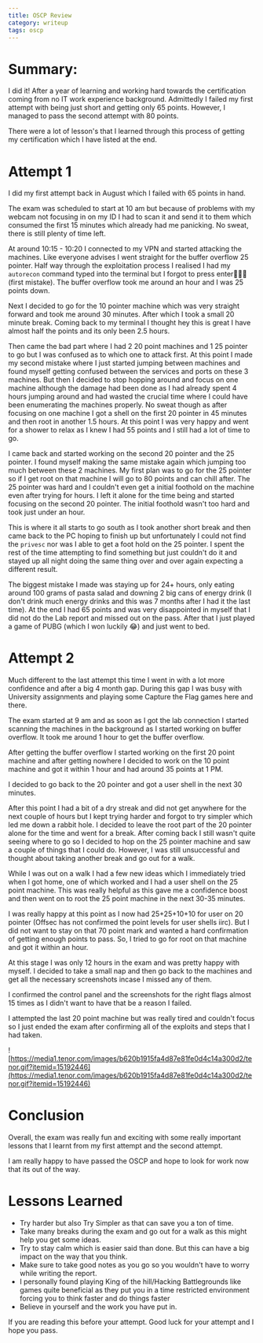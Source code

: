 ```yaml
---
title: OSCP Review 
category: writeup
tags: oscp
---
```


# Summary:

I did it! After a year of learning and working hard towards the certification coming from no IT work experience background. Admittedly I failed my first attempt with being just short and getting only 65 points. However, I managed to pass the second attempt with 80 points.

There were a lot of lesson's that I learned through this process of getting my certification which I have listed at the end.

# Attempt 1

I did my first attempt back in August which I failed with 65 points in hand.

The exam was scheduled to start at 10 am but because of problems with my webcam not focusing in on my ID I had to scan it and send it to them which consumed the first 15 minutes which already had me panicking. No sweat, there is still plenty of time left.

At around 10:15 - 10:20 I connected to my VPN and started attacking the machines. Like everyone advises I went straight for the buffer overflow 25 pointer. Half way through the exploitation process I realised I had my `autorecon` command typed into the terminal but I forgot to press enter🤦🏾‍♂️ (first mistake). The buffer overflow took me around an hour and I was 25 points down.

Next I decided to go for the 10 pointer machine which was very straight forward and took me around 30 minutes. After which I took a small 20 minute break. Coming back to my terminal I thought hey this is great I have almost half the points and its only been 2.5 hours. 

Then came the bad part where I had 2 20 point machines and 1 25 pointer to go but I was confused as to which one to attack first. At this point I made my second mistake where I just started jumping between machines and found myself getting confused between the services and ports on these 3 machines. But then I decided to stop hopping around and focus on one machine although the damage had been done as I had already spent 4 hours jumping around and had wasted the crucial time where I could have been enumerating the machines properly. No sweat though as after focusing on one machine I got a shell on the first 20 pointer in 45 minutes and then root in another 1.5 hours. At this point I was very happy and went for a shower to relax as I knew I had 55 points and I still had a lot of time to go.

I came back and started working on the second 20 pointer and the 25 pointer. I found myself making the same mistake again which jumping too much between these 2 machines. My first plan was to go for the 25 pointer so if I get root on that machine I will go to 80 points and can chill after. The 25 pointer was hard and I couldn't even get a initial foothold on the machine even after trying for hours. I left it alone for the time being and started focusing on the second 20 pointer. The initial foothold wasn't too hard and took just under an hour. 

This is where it all starts to go south as I took another short break and then came back to the PC hoping to finish up but unfortunately I could not find the `privesc` nor was I able to get a foot hold on the 25 pointer. I spent the rest of the time attempting to find something but just couldn't do it and stayed up all night doing the same thing over and over again expecting a different result.

The biggest mistake I made was staying up for 24+ hours, only eating around 100 grams of pasta salad and downing 2 big cans of energy drink (I don't drink much energy drinks and this was 7 months after I had it the last time).  At the end I had 65 points and was very disappointed in myself that I did not do the Lab report and missed out on the pass. After that I just played a game of PUBG (which I won luckily 😂) and just went to bed.

# Attempt 2

Much different to the last attempt this time I went in with a lot more confidence and after a big 4 month gap. During this gap I was busy with University assignments and playing some Capture the Flag games here and there. 

The exam started at 9 am and as soon as I got the lab connection I started scanning the machines in the background as I started working on buffer overflow. It took me around 1 hour to get the buffer overflow. 

After getting the buffer overflow I started working on the first 20 point machine and after getting nowhere I decided to work on the 10 point machine and got it within 1 hour and had around 35 points at 1 PM. 

I decided to go back to the 20 pointer and got a user shell in the next 30 minutes.

After this point I had a bit of a dry streak and did not get anywhere for the next couple of hours but I kept trying harder and forgot to try simpler which led me down a rabbit hole. I decided to leave the root part of the 20 pointer alone for the time and went for a break. After coming back I still wasn't quite seeing where to go so I decided to hop on the 25 pointer machine and saw a couple of things that I could do. However, I was still unsuccessful and thought about taking another break and go out for a walk.

While I was out on a walk I had a few new ideas which I immediately tried when I got home, one of which worked and I had a user shell on the 25 point machine. This was really helpful as this gave me a confidence boost and then went on to root the 25 point machine in the next 30-35 minutes. 

I was really happy at this point as I now had 25+25+10+10 for user on 20 pointer (Offsec has not confirmed the point levels for user shells iirc). But I did not want to stay on that 70 point mark and wanted a hard confirmation of getting enough points to pass. So, I tried to go for root on that machine and got it within an hour. 

At this stage I was only 12 hours in the exam and was pretty happy with myself. I decided to take a small nap and then go back to the machines and get all the necessary screenshots incase I missed any of them. 

I confirmed the control panel and the screenshots for the right flags almost 15 times as I didn't want to have that be a reason I failed. 

I attempted the last 20 point machine but was really tired and couldn't focus so I just ended the exam after confirming all of the exploits and steps that I had taken.

![https://media1.tenor.com/images/b620b1915fa4d87e81fe0d4c14a300d2/tenor.gif?itemid=15192446](https://media1.tenor.com/images/b620b1915fa4d87e81fe0d4c14a300d2/tenor.gif?itemid=15192446)

# Conclusion

Overall, the exam was really fun and exciting with some really important lessons that I learnt from my first attempt and the second attempt.

I am really happy to have passed the OSCP and hope to look for work now that its out of the way.

# Lessons Learned

- Try harder but also Try Simpler as that can save you a ton of time.
- Take many breaks during the exam and go out for a walk as this might help you get some ideas.
- Try to stay calm which is easier said than done. But this can have a big impact on the way that you think.
- Make sure to take good notes as you go so you wouldn't have to worry while writing the report.
- I personally found playing King of the hill/Hacking Battlegrounds like games quite beneficial as they put you in a time restricted environment forcing you to think faster and do things faster
- Believe in yourself and the work you have put in.

If you are reading this before your attempt. Good luck for your attempt and I hope you pass.

